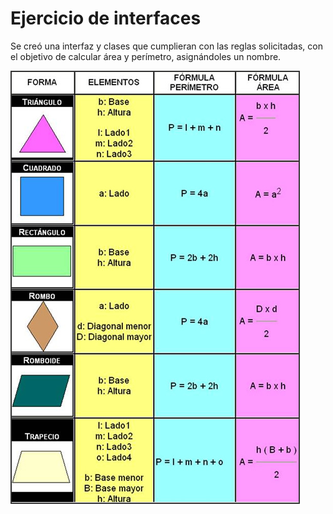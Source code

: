 # Ejercicio de interfaces

Se creó una interfaz y clases que cumplieran con las reglas solicitadas, 
con el objetivo de calcular área y perímetro, asignándoles un nombre.

![Imagen para obtener la información](https://raw.githubusercontent.com/gabs-g/interfaces/refs/heads/main/52C841B9-E5F9-4EA3-8B19-D163CE35CFCE.jpg)